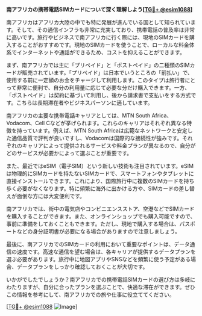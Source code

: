 **南アフリカの携帯電話SIMカードについて深く理解しよう[[TG💪+ @esim1088](https://t.me/s/esim1088)]**

南アフリカはアフリカ大陸の中でも特に発展が進んでいる国として知られています。そして、その通信インフラも非常に充実しており、携帯電話の普及率は非常に高いです。旅行やビジネスで南アフリカに行く際には、現地のSIMカードを購入することがおすすめです。現地のSIMカードを使うことで、ローカルな料金体系でインターネットや通話ができるため、コストを抑えることができます。

まず、南アフリカでは主に「プリペイド」と「ポストペイド」の二種類のSIMカードが販売されています。「プリペイド」は日本でいうところの「前払い」で、使用する前に一定額のお金をチャージして利用します。このタイプは旅行者にとって非常に便利で、自分の利用量に応じて必要な分だけ購入できます。一方、「ポストペイド」は契約に基づいて利用し、後から請求書で支払いをする方式です。こちらは長期滞在者やビジネスパーソンに適しています。

南アフリカの主要な携帯電話キャリアとしては、MTN South Africa、Vodacom、Cell Cなどが挙げられます。これらのキャリアはそれぞれ異なる特徴を持っています。例えば、MTN South Africaは広範なネットワークと安定した通信品質で評判が良いですし、Vodacomは国際的な接続性が強みです。それぞれのキャリアによって提供されるサービスや料金プランが異なるので、自分がどのサービスが必要かによって選ぶことが重要です。

また、最近ではeSIM（電子SIM）という新しい技術も注目されています。eSIMは物理的にSIMカードを持たないSIMカードで、スマートフォンやタブレットに直接インストールできます。これにより、国際旅行中に複数のSIMカードを持ち歩く必要がなくなります。特に頻繁に海外に出かける方や、SIMカードの差し替えが面倒な方には大変便利です。

南アフリカでは、街中の電気店やコンビニエンスストア、空港などでSIMカードを購入することができます。また、オンラインショップでも購入可能ですので、事前に準備をしておくこともできます。ただし、現地で購入する場合は、パスポートなどの身分証明書が必要になる場合がありますので注意しましょう。

最後に、南アフリカでのSIMカードの利用において重要なポイントは、データ通信の速度です。高速な通信を望む場合は、各キャリアが提供するデータプランを選ぶ必要があります。旅行中に地図アプリやSNSなどを頻繁に使う予定がある場合、データプランをしっかり確認しておくことが大切です。

いかがでしたでしょうか？南アフリカでの携帯電話SIMカードの選び方は多岐にわたりますが、自分に合ったプランを選ぶことで、快適な滞在ができます。ぜひこの情報を参考にして、南アフリカでの旅や仕事に役立ててください。

[[TG💪+ @esim1088](https://t.me/s/esim1088) ![Image](https://i.postimg.cc/Y0z9fWf4/image.png)]